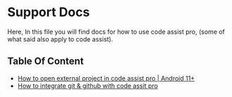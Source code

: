 # Support Docs

Here, In this file you will find docs for how to use code assist pro, (some of what said also apply to code assist).

## Table Of Content

- [How to open external project in code assist pro | Android 11+](external-project.md)
- [How to integrate git & github with code assit pro](git-github-integration.md)
